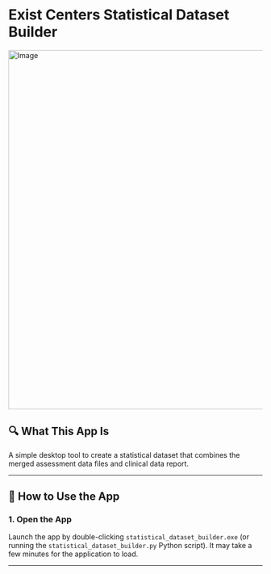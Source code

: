 # Exist Centers Statistical Dataset Builder

<img width="712" alt="Image" src="https://github.com/user-attachments/assets/0d87f383-975c-4531-afda-0ee07de37a5c" />


## 🔍 What This App Is

A simple desktop tool to create a statistical dataset that combines the merged assessment data files and clinical data report.

---

## 🚀 How to Use the App

### 1. **Open the App**
Launch the app by double-clicking `statistical_dataset_builder.exe` (or running the `statistical_dataset_builder.py` Python script). It may take a few minutes for the application to load.

---

